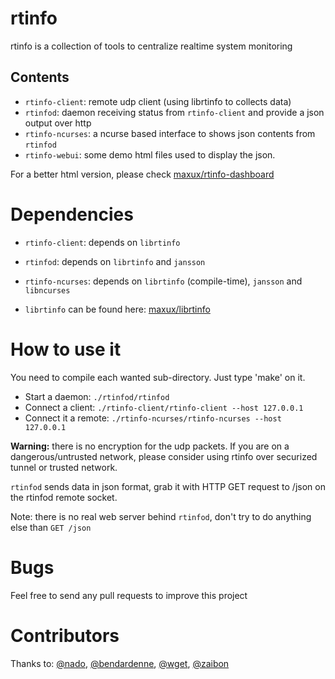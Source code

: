 # rtinfo
rtinfo is a collection of tools to centralize realtime system monitoring

## Contents
- `rtinfo-client`: remote udp client (using librtinfo to collects data)
- `rtinfod`: daemon receiving status from `rtinfo-client` and provide a json output over http
- `rtinfo-ncurses`: a ncurse based interface to shows json contents from `rtinfod`
- `rtinfo-webui`: some demo html files used to display the json.

For a better html version, please check [maxux/rtinfo-dashboard](https://github.com/maxux/rtinfo-dashboard)

# Dependencies

- `rtinfo-client`: depends on `librtinfo`
- `rtinfod`: depends on `librtinfo` and `jansson`
- `rtinfo-ncurses`: depends on `librtinfo` (compile-time), `jansson` and `libncurses`

- `librtinfo` can be found here: [maxux/librtinfo](https://github.com/maxux/librtinfo)

# How to use it

You need to compile each wanted sub-directory. Just type 'make' on it.

- Start a daemon: `./rtinfod/rtinfod`
- Connect a client: `./rtinfo-client/rtinfo-client --host 127.0.0.1`
- Connect it a remote: `./rtinfo-ncurses/rtinfo-ncurses --host 127.0.0.1`

**Warning:** there is no encryption for the udp packets.
If you are on a dangerous/untrusted network, please consider using rtinfo over securized tunnel or trusted network.

`rtinfod` sends data in json format, grab it with HTTP GET request to /json on the rtinfod remote socket.

Note: there is no real web server behind `rtinfod`, don't try to do anything else than `GET /json`

# Bugs
Feel free to send any pull requests to improve this project

# Contributors
Thanks to:
[@nado](https://github.com/nado),
[@bendardenne](https://github.com/bendardenne),
[@wget](https://github.com/wget),
[@zaibon](https://github.com/zaibon)
